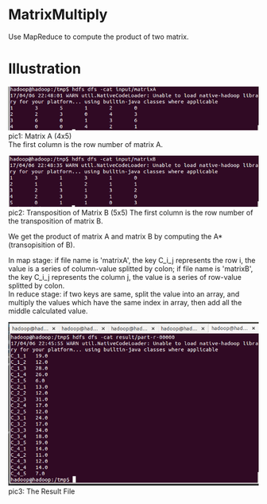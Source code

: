 # MatrixMultiply
Use MapReduce to compute the product of two matrix.

# Illustration
![](images/matrixA.png)<br />
pic1: Matrix A (4x5)<br />
The first column is the row number of matrix A.

![](images/matrixB.png)<br />
pic2: Transposition of Matrix B (5x5)
The first column is the row number of the transposition of matrix B.

We get the product of matrix A and matrix B by computing the A\*(transopisition of B).

In map stage: if file name is 'matrixA', the key C\_i\_j represents the row i, the value is a series of column-value splitted by colon; if file name is 'matrixB', the key C\_i\_j represents the column j, the value is a series of row-value splitted by colon.<br/>
In reduce stage: if two keys are same, split the value into an array, and multiply the values which have the same index in array, then add all the middle calculated value.

![](images/result.png)<br />
pic3: The Result File
